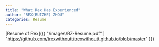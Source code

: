 ```yaml
---
title: "What Rex Has Experienced"
author: "REX(RUIZHE) ZHOU"
categories: Resume
---
```


[Resume of Rex]({{ "/images/RZ-Resume.pdf" | "https://github.com/trexwithoutt/trexwithoutt.github.io/blob/master" }})
